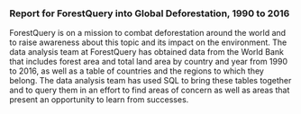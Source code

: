 ### Report for ForestQuery into Global Deforestation, 1990 to 2016
ForestQuery is on a mission to combat deforestation around the world and to raise awareness about
this topic and its impact on the environment. The data analysis team at ForestQuery has obtained
data from the World Bank that includes forest area and total land area by country and year from
1990 to 2016, as well as a table of countries and the regions to which they belong.
The data analysis team has used SQL to bring these tables together and to query them in an effort to
find areas of concern as well as areas that present an opportunity to learn from successes.
